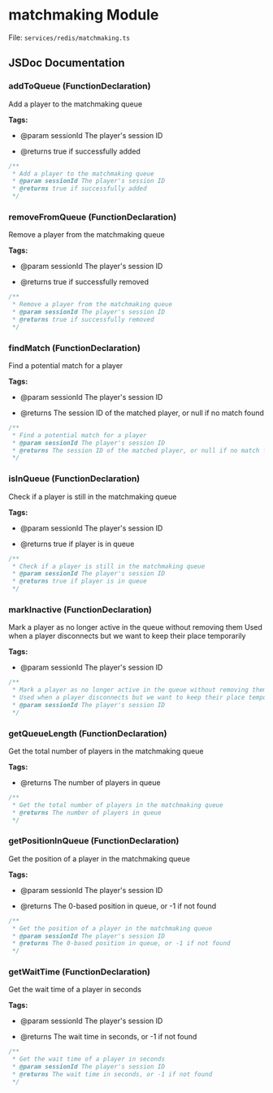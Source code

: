 # matchmaking Module

File: `services/redis/matchmaking.ts`

## JSDoc Documentation

### addToQueue (FunctionDeclaration)

Add a player to the matchmaking queue

**Tags:**

- @param sessionId The player's session ID
 * @returns true if successfully added

```typescript
/**
 * Add a player to the matchmaking queue
 * @param sessionId The player's session ID
 * @returns true if successfully added
 */
```

### removeFromQueue (FunctionDeclaration)

Remove a player from the matchmaking queue

**Tags:**

- @param sessionId The player's session ID
 * @returns true if successfully removed

```typescript
/**
 * Remove a player from the matchmaking queue
 * @param sessionId The player's session ID
 * @returns true if successfully removed
 */
```

### findMatch (FunctionDeclaration)

Find a potential match for a player

**Tags:**

- @param sessionId The player's session ID
 * @returns The session ID of the matched player, or null if no match found

```typescript
/**
 * Find a potential match for a player
 * @param sessionId The player's session ID
 * @returns The session ID of the matched player, or null if no match found
 */
```

### isInQueue (FunctionDeclaration)

Check if a player is still in the matchmaking queue

**Tags:**

- @param sessionId The player's session ID
 * @returns true if player is in queue

```typescript
/**
 * Check if a player is still in the matchmaking queue
 * @param sessionId The player's session ID
 * @returns true if player is in queue
 */
```

### markInactive (FunctionDeclaration)

Mark a player as no longer active in the queue without removing themUsed when a player disconnects but we want to keep their place temporarily

**Tags:**

- @param sessionId The player's session ID

```typescript
/**
 * Mark a player as no longer active in the queue without removing them
 * Used when a player disconnects but we want to keep their place temporarily
 * @param sessionId The player's session ID
 */
```

### getQueueLength (FunctionDeclaration)

Get the total number of players in the matchmaking queue

**Tags:**

- @returns The number of players in queue

```typescript
/**
 * Get the total number of players in the matchmaking queue
 * @returns The number of players in queue
 */
```

### getPositionInQueue (FunctionDeclaration)

Get the position of a player in the matchmaking queue

**Tags:**

- @param sessionId The player's session ID
 * @returns The 0-based position in queue, or -1 if not found

```typescript
/**
 * Get the position of a player in the matchmaking queue
 * @param sessionId The player's session ID
 * @returns The 0-based position in queue, or -1 if not found
 */
```

### getWaitTime (FunctionDeclaration)

Get the wait time of a player in seconds

**Tags:**

- @param sessionId The player's session ID
 * @returns The wait time in seconds, or -1 if not found

```typescript
/**
 * Get the wait time of a player in seconds
 * @param sessionId The player's session ID
 * @returns The wait time in seconds, or -1 if not found
 */
```

